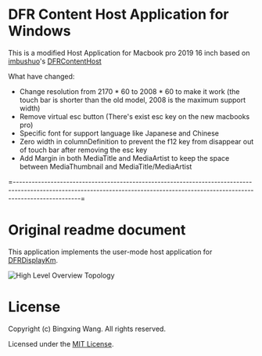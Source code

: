 # DFR Content Host Application for Windows

This is a modified Host Application for Macbook pro 2019 16 inch based on [imbushuo](https://github.com/imbushuo)'s [DFRContentHost](https://github.com/imbushuo/DFRContentHost)

What have changed:
- Change resolution from 2170 * 60 to 2008 * 60 to make it work (the touch bar is shorter than the old model, 2008 is the maximum support width)
- Remove virtual esc button (There's exist esc key on the new macbooks pro)
- Specific font for support language like Japanese and Chinese
- Zero width in columnDefinition to prevent the f12 key from disappear out of touch bar after removing the esc key
- Add Margin in both MediaTitle and MediaArtist to keep the space between MediaThumbnail and MediaTitle/MediaArtist

=---------------------------------------------------------------------------------------------------------------------------------------------------------------------------------=
# Original readme document

This application implements the user-mode host application for [DFRDisplayKm](https://github.com/imbushuo/DFRDisplayKm).

![High Level Overview Topology](docs/DFR%20High%20Level%20Topology.jpg)

# License

Copyright (c) Bingxing Wang. All rights reserved.

Licensed under the [MIT License](./LICENSE).
